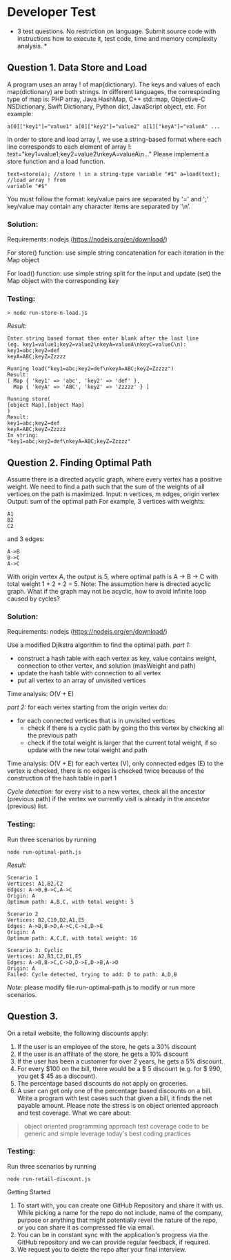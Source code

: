 # Developer Test

* 3 test questions. No restriction on language. Submit source code with instructions
how to execute it, test code, time and memory complexity analysis. *

## Question 1. Data Store and Load
A program uses an array ! of map(dictionary). The keys and values of each
map(dictionary) are both strings. In different languages, the corresponding type of map
is: PHP array, Java HashMap, C++ std::map, Objective-C NSDictionary, Swift Dictionary,
Python dict, JavaScript object, etc. For example:
```
a[0]["key1"]="value1" a[0]["key2"]="value2" a[1]["keyA"]="valueA" ...
```
In order to store and load array !, we use a string-based format where each line
corresponds to each element of array !:
text="key1=value1;key2=value2\nkeyA=valueA\n..."
Please implement a store function and a load function.
```
text=store(a); //store ! in a string-type variable "#$" a=load(text); //load array ! from
variable "#$"
```
You must follow the format:
key/value pairs are separated by '=' and ';' key/value may contain any character
items are separated by '\n’.

### Solution: 
Requirements: nodejs (https://nodejs.org/en/download/)

For store() function: use simple string concatenation for each iteration in the Map object

For load() function: use simple string split for the input and update (set) the Map object with the corresponding key

### Testing: 
```
> node run-store-n-load.js
```
*Result:*
```
Enter string based format then enter blank after the last line
(eg. key1=value1;key2=value2\nkeyA=valueA\nkeyC=valueC\n):
key1=abc;key2=def
keyA=ABC;keyZ=Zzzzz

Running load("key1=abc;key2=def\nkeyA=ABC;keyZ=Zzzzz")
Result:
[ Map { 'key1' => 'abc', 'key2' => 'def' },
  Map { 'keyA' => 'ABC', 'keyZ' => 'Zzzzz' } ]

Running store(
[object Map],[object Map]
)
Result:
key1=abc;key2=def
keyA=ABC;keyZ=Zzzzz
In string:
"key1=abc;key2=def\nkeyA=ABC;keyZ=Zzzzz"
```


## Question 2. Finding Optimal Path
Assume there is a directed acyclic graph, where every vertex has a positive weight. We
need to find a path such that the sum of the weights of all vertices on the path is
maximized.
Input: n vertices, m edges, origin vertex Output: sum of the optimal path
For example, 3 vertices with weights: 
```
A1
B2
C2
```
and 3 edges:
```
A->B
B->C
A->C
```
With origin vertex A, the output is 5, where optimal path is A → B → C with total weight 1 + 2 + 2 = 5.
Note: The assumption here is directed acyclic graph. What if the graph may not be
acyclic, how to avoid infinite loop caused by cycles?

### Solution: 
Requirements: nodejs (https://nodejs.org/en/download/)

Use a modified Djikstra algorithm to find the optimal path. 
*part 1:* 
* construct a hash table with each vertex as key, value contains weight, connection to other vertex, and solution (maxWeight and path)
* update the hash table with connection to all vertex
* put all vertex to an array of unvisited vertices

Time analysis: O(V + E)

*part 2:*
for each vertex starting from the origin vertex do: 
* for each connected vertices that is in unvisited vertices
  - check if there is a cyclic path by going tho this vertex by checking all the previous path
  - check if the total weight is larger that the current total weight, if so update with the new total weight and path

Time analysis: O(V + E)
for each vertex (V), only connected edges (E) to the vertex is checked, there is no edges is checked twice because of the construction of the hash table in part 1

*Cycle detection:* 
for every visit to a new vertex, check all the ancestor (previous path) if the vertex we currently visit is already in the ancestor (previous) list.


### Testing: 
Run three scenarios by running
```
node run-optimal-path.js
```
*Result:*
```
Scenario 1
Vertices: A1,B2,C2
Edges: A->B,B->C,A->C
Origin: A
Optimum path: A,B,C, with total weight: 5

Scenario 2
Vertices: B2,C10,D2,A1,E5
Edges: A->B,B->D,A->C,C->E,D->E
Origin: A
Optimum path: A,C,E, with total weight: 16

Scenario 3: Cyclic
Vertices: A2,B3,C2,D1,E5
Edges: A->B,B->C,C->D,D->E,D->B,A->D
Origin: A
Failed: Cycle detected, trying to add: D to path: A,D,B
```

*Note:* please modify file run-optimal-path.js to modify or run more scenarios.

## Question 3.
On a retail website, the following discounts apply:
1. If the user is an employee of the store, he gets a 30% discount
2. If the user is an affiliate of the store, he gets a 10% discount
3. If the user has been a customer for over 2 years, he gets a 5% discount.
4. For every $100 on the bill, there would be a $ 5 discount (e.g. for $ 990, you get $ 45
as a discount).
5. The percentage based discounts do not apply on groceries.
6. A user can get only one of the percentage based discounts on a bill.
Write a program with test cases such that given a bill, it finds the net payable amount.
Please note the stress is on object oriented approach and test coverage.
What we care about:
> object oriented programming approach
> test coverage
> code to be generic and simple
> leverage today's best coding practices

### Testing: 
Run three scenarios by running
```
node run-retail-discount.js
```


Getting Started
1. To start with, you can create one GitHub Repository and share it with us. While picking
a name for the repo do not include, name of the company, purpose or anything that might
potentially revel the nature of the repo, or you can share it as compressed file via email.
2. You can be in constant sync with the application's progress via the GitHub repository
and we can provide regular feedback, if required.
3. We request you to delete the repo after your final interview.


